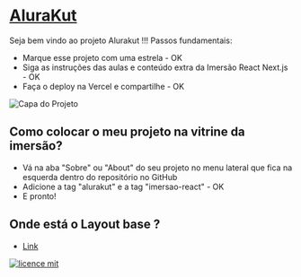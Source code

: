 # [AluraKut](https://alurakut-mamsoares.vercel.app)

Seja bem vindo ao projeto Alurakut !!! Passos fundamentais:

- Marque esse projeto com uma estrela - OK
- Siga as instruções das aulas e conteúdo extra da Imersão React Next.js - OK
- Faça o deploy na Vercel e compartilhe - OK

![Capa do Projeto](https://gerador-de-imagens-omariosouto-alura-challenges.vercel.app/api/image-generator?url=https://alurakut-mamsoares.vercel.app/)

## Como colocar o meu projeto na vitrine da imersão?

- Vá na aba "Sobre" ou "About" do seu projeto no menu lateral que fica na esquerda dentro do repositório no GitHub
- Adicione a tag "alurakut" e a tag "imersao-react" - OK
- E pronto!

## Onde está o Layout base ?

- [Link](https://www.figma.com/file/xHF0n0qxiE2rqjqAILiBUB/Alurakut?node-id=58%3A0)

[![licence mit](https://img.shields.io/badge/licence-MIT-blue.svg?style=flat-square)](https://github.com/alura-challenges/alurakut-base/blob/master/LICENSE)

